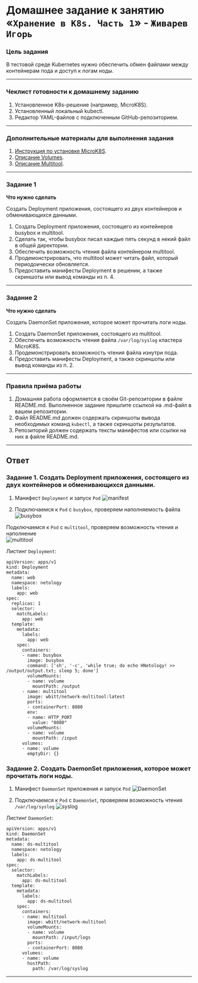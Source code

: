 # Домашнее задание к занятию «`Хранение в K8s. Часть 1`» - `Живарев Игорь`

### Цель задания

В тестовой среде Kubernetes нужно обеспечить обмен файлами между контейнерам пода и доступ к логам ноды.

------

### Чеклист готовности к домашнему заданию

1. Установленное K8s-решение (например, MicroK8S).
2. Установленный локальный kubectl.
3. Редактор YAML-файлов с подключенным GitHub-репозиторием.

------

### Дополнительные материалы для выполнения задания

1. [Инструкция по установке MicroK8S](https://microk8s.io/docs/getting-started).
2. [Описание Volumes](https://kubernetes.io/docs/concepts/storage/volumes/).
3. [Описание Multitool](https://github.com/wbitt/Network-MultiTool).

------

### Задание 1 

**Что нужно сделать**

Создать Deployment приложения, состоящего из двух контейнеров и обменивающихся данными.

1. Создать Deployment приложения, состоящего из контейнеров busybox и multitool.
2. Сделать так, чтобы busybox писал каждые пять секунд в некий файл в общей директории.
3. Обеспечить возможность чтения файла контейнером multitool.
4. Продемонстрировать, что multitool может читать файл, который периодоически обновляется.
5. Предоставить манифесты Deployment в решении, а также скриншоты или вывод команды из п. 4.

------

### Задание 2

**Что нужно сделать**

Создать DaemonSet приложения, которое может прочитать логи ноды.

1. Создать DaemonSet приложения, состоящего из multitool.
2. Обеспечить возможность чтения файла `/var/log/syslog` кластера MicroK8S.
3. Продемонстрировать возможность чтения файла изнутри пода.
4. Предоставить манифесты Deployment, а также скриншоты или вывод команды из п. 2.

------

### Правила приёма работы

1. Домашняя работа оформляется в своём Git-репозитории в файле README.md. Выполненное задание пришлите ссылкой на .md-файл в вашем репозитории.
2. Файл README.md должен содержать скриншоты вывода необходимых команд `kubectl`, а также скриншоты результатов.
3. Репозиторий должен содержать тексты манифестов или ссылки на них в файле README.md.

---


## Ответ


### Задание 1. Создать Deployment приложения, состоящего из двух контейнеров и обменивающихся данными.

1. Манифест `Deployment` и запуск `Pod`
![manifest](img/k8s-06_01.png)

2. Подключаемся к `Pod` с `busybox`, проверяем наполняемость файла
![busybox](img/k8s-06_02.png)

Подключаемся к `Pod` с `multitool`, проверяем возможность чтения и наполнение  
![multitool](img/k8s-06_03.png)


Листинг `Deployment`:
```
apiVersion: apps/v1
kind: Deployment
metadata:
  name: web
  namespace: netology
  labels:
    app: web
spec:
  replicas: 1
  selector:
    matchLabels:
      app: web
  template:
    metadata:
      labels:
        app: web
    spec:
      containers:
      - name: busybox
        image: busybox
        command: ['sh', '-c', 'while true; do echo HNetology! >> /output/output.txt; sleep 5; done']
        volumeMounts:
        - name: volume
          mountPath: /output
      - name: multitool
        image: wbitt/network-multitool:latest
        ports:
        - containerPort: 8080
        env:
        - name: HTTP_PORT
          value: "8080"
        volumeMounts:
        - name: volume
          mountPath: /input
      volumes:
      - name: volume
        emptyDir: {}
```


### Задание 2. Создать DaemonSet приложения, которое может прочитать логи ноды.

1. Манифест `DaemonSet` приложения и запуск `Pod`
![DaemonSet](img/k8s-06_05.png)

2. Подключаемся к `Pod` с `DaemonSet`, проверяем возможность чтения `/var/log/syslog`
![syslog](img/k8s-06_04.png)


Листинг `DaemonSet`:
```
apiVersion: apps/v1
kind: DaemonSet
metadata:
  name: ds-multitool
  namespace: netology
  labels:
    app: ds-multitool
spec:
  selector:
    matchLabels:
      app: ds-multitool
  template:
    metadata:
      labels:
        app: ds-multitool
    spec:
      containers:
      - name: multitool
        image: wbitt/network-multitool
        volumeMounts:
        - name: volume
          mountPath: /input/logs
        ports:
        - containerPort: 8080
      volumes:
      - name: volume
        hostPath:
          path: /var/log/syslog
```

---